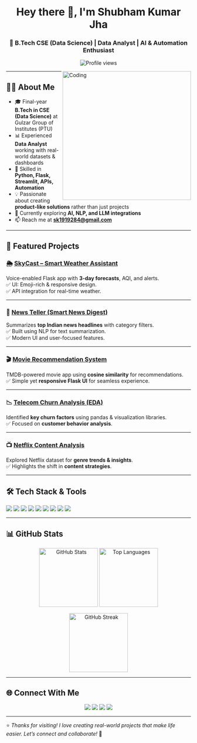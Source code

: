 <h1 align="center">Hey there 👋, I'm Shubham Kumar Jha</h1>
<h3 align="center">🚀 B.Tech CSE (Data Science) | Data Analyst | AI & Automation Enthusiast</h3>

<p align="center">
  <img src="https://komarev.com/ghpvc/?username=Shubham1919284&label=Profile%20Views&color=blueviolet&style=flat-square" alt="Profile views" />
</p>

<img align="right" alt="Coding" width="350" src="https://cdn.dribbble.com/users/1162077/screenshots/3848914/programmer.gif" />

---

## 👨‍💻 About Me

- 🎓 Final-year **B.Tech in CSE (Data Science)** at Gulzar Group of Institutes (PTU)  
- 📊 Experienced **Data Analyst** working with real-world datasets & dashboards  
- 🤖 Skilled in **Python, Flask, Streamlit, APIs, Automation**  
- 💡 Passionate about creating **product-like solutions** rather than just projects  
- 🧠 Currently exploring **AI, NLP, and LLM integrations**  
- 📫 Reach me at **sk1919284@gmail.com**

---

## 💼 Featured Projects

### 🌦️ [SkyCast – Smart Weather Assistant](https://github.com/Shubham1919284/skycast)  
Voice-enabled Flask app with **3-day forecasts**, AQI, and alerts.  
✅ UI: Emoji-rich & responsive design.  
✅ API integration for real-time weather.

---

### 📰 [News Teller (Smart News Digest)](https://github.com/Shubham1919284/News_Teller)  
Summarizes **top Indian news headlines** with category filters.  
✅ Built using NLP for text summarization.  
✅ Modern UI and user-focused features.

---

### 🎬 [Movie Recommendation System](https://github.com/Shubham1919284/Dynamic_Movie_Recommendation_System)  
TMDB-powered movie app using **cosine similarity** for recommendations.  
✅ Simple yet **responsive Flask UI** for seamless experience.

---

### 📉 [Telecom Churn Analysis (EDA)](https://github.com/Shubham1919284/Telecom-Churn-Analysis)  
Identified **key churn factors** using pandas & visualization libraries.  
✅ Focused on **customer behavior analysis**.

---

### 📺 [Netflix Content Analysis](https://github.com/Shubham1919284/Netflix_Content_Analysis)  
Explored Netflix dataset for **genre trends & insights**.  
✅ Highlights the shift in **content strategies**.

---

## 🛠 Tech Stack & Tools

<p align="left">
  <img src="https://img.shields.io/badge/Python-3670A0?style=flat&logo=python&logoColor=white" />
  <img src="https://img.shields.io/badge/Flask-000000?style=flat&logo=flask&logoColor=white" />
  <img src="https://img.shields.io/badge/Streamlit-FF4B4B?style=flat&logo=streamlit&logoColor=white" />
  <img src="https://img.shields.io/badge/Pandas-150458?style=flat&logo=pandas&logoColor=white" />
  <img src="https://img.shields.io/badge/Scikit--Learn-F7931E?style=flat&logo=scikit-learn&logoColor=white" />
  <img src="https://img.shields.io/badge/Plotly-D11A47?style=flat&logo=plotly&logoColor=white" />
  <img src="https://img.shields.io/badge/MySQL-00758F?style=flat&logo=mysql&logoColor=white" />
  <img src="https://img.shields.io/badge/HTML5-E34F26?style=flat&logo=html5&logoColor=white" />
  <img src="https://img.shields.io/badge/JavaScript-F7DF1E?style=flat&logo=javascript&logoColor=black" />
</p>

---

## 📊 GitHub Stats

<p align="center">
  <img src="https://github-readme-stats.vercel.app/api?username=Shubham1919284&show_icons=true&theme=radical&cache_seconds=1800" alt="GitHub Stats" height="160"/>
  <img src="https://github-readme-stats.vercel.app/api/top-langs/?username=Shubham1919284&layout=compact&theme=radical&cache_seconds=1800" alt="Top Languages" height="160"/>
</p>

<p align="center">
  <img src="https://github-readme-streak-stats.herokuapp.com?user=Shubham1919284&theme=radical" alt="GitHub Streak" height="160"/>
</p>

---

## 🌐 Connect With Me

<p align="center">
  <a href="mailto:sk1919284@gmail.com"><img src="https://img.shields.io/badge/Gmail-D14836?style=for-the-badge&logo=gmail&logoColor=white"/></a>
  <a href="https://www.linkedin.com/in/shubham-kumar-jha-1a2b3c"><img src="https://img.shields.io/badge/LinkedIn-0077B5?style=for-the-badge&logo=linkedin&logoColor=white"/></a>
  <a href="https://github.com/Shubham1919284"><img src="https://img.shields.io/badge/GitHub-181717?style=for-the-badge&logo=github&logoColor=white"/></a>
  <a href="https://www.instagram.com/_shubham_kumar_jha/"><img src="https://img.shields.io/badge/Instagram-E4405F?style=for-the-badge&logo=instagram&logoColor=white"/></a>
</p>

---

⭐ *Thanks for visiting! I love creating real-world projects that make life easier. Let’s connect and collaborate!* 🚀

